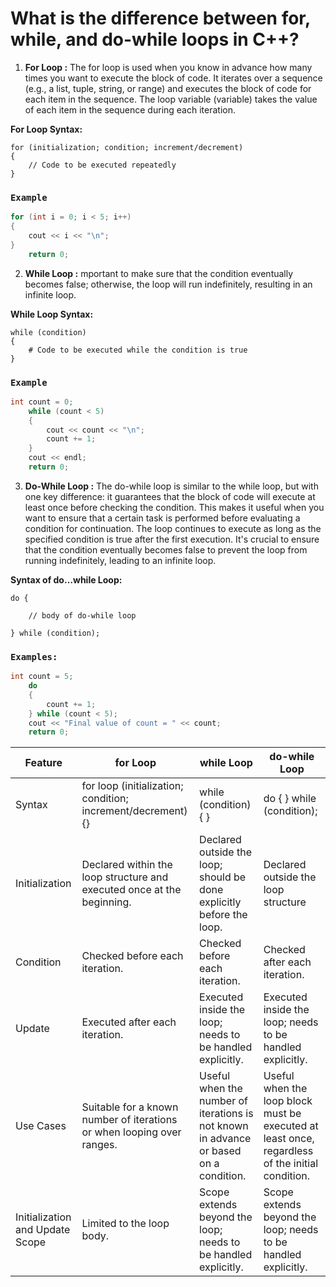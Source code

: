 # What is the difference between for, while, and do-while loops in C++? 

1. **For Loop :**
The for loop is used when you know in advance how many times you want to execute the block of code.
It iterates over a sequence (e.g., a list, tuple, string, or range) and executes the block of code for each item in the sequence.
The loop variable (variable) takes the value of each item in the sequence during each iteration.

**For Loop Syntax:**
```
for (initialization; condition; increment/decrement)
{
    // Code to be executed repeatedly
}
```
### `Example`
```cpp
for (int i = 0; i < 5; i++)
{
    cout << i << "\n";
}
    return 0;
```

2. **While Loop :**
mportant to make sure that the condition eventually becomes false; otherwise, the loop will run indefinitely, resulting in an infinite loop.

**While Loop Syntax:**
```
while (condition)
{
    # Code to be executed while the condition is true
}
```
### `Example`
```cpp
int count = 0;
    while (count < 5)
    {
        cout << count << "\n";
        count += 1;
    }
    cout << endl;
    return 0;
```

3. **Do-While Loop :**
The do-while loop is similar to the while loop, but with one key difference: it guarantees that the block of code will execute at least once before checking the condition.
This makes it useful when you want to ensure that a certain task is performed before evaluating a condition for continuation.
The loop continues to execute as long as the specified condition is true after the first execution. It's crucial to ensure that the condition eventually becomes false to prevent the loop from running indefinitely, leading to an infinite loop.

**Syntax of do…while Loop:**
```
do {
 
    // body of do-while loop    
    
} while (condition);
```
### `Examples:`
```cpp
int count = 5;
    do
    {
        count += 1;
    } while (count < 5);
    cout << "Final value of count = " << count;
    return 0;
```

|Feature	|for Loop	|while Loop	|do-while Loop|
|----|---|----|---|
|Syntax|for loop (initialization; condition; increment/decrement) {}|while (condition) { }|do { } while (condition);
|Initialization|Declared within the loop structure and executed once at the beginning.|Declared outside the loop; should be done explicitly before the loop.|Declared outside the loop structure|
|Condition|	Checked before each iteration.|Checked before each iteration.|Checked after each iteration.
|Update|Executed after each iteration.	|Executed inside the loop; needs to be handled explicitly.	|Executed inside the loop; needs to be handled explicitly.
|Use Cases|	Suitable for a known number of iterations or when looping over ranges.|Useful when the number of iterations is not known in advance or based on a condition.	|Useful when the loop block must be executed at least once, regardless of the initial condition.
|Initialization and Update Scope|	Limited to the loop body.|Scope extends beyond the loop; needs to be handled explicitly.|Scope extends beyond the loop; needs to be handled explicitly.|





